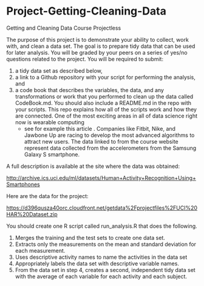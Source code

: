 # Project-Getting-Cleaning-Data

Getting and Cleaning Data Course Projectless 

The purpose of this project is to demonstrate your ability to collect, work with, 
and clean a data set. The goal is to prepare tidy data that can be used for later 
analysis. You will be graded by your peers on a series of yes/no questions related
to the project. You will be required to submit: 
1) a tidy data set as described below, 
2) a link to a Github repository with your script for performing the analysis, and 
3) a code book that describes the variables, the data, and any transformations or work 
   that you performed to clean up the data called CodeBook.md. You should also include a README.md 
   in the repo with your scripts. This repo explains how all of the scripts work and how they are connected.
   One of the most exciting areas in all of data science right now is wearable computing
    - see for example this article . Companies like Fitbit, Nike, and Jawbone Up are racing 
      to develop the most advanced algorithms to attract new users. The data linked to from the 
      course website represent data collected from the accelerometers from the Samsung Galaxy S smartphone. 

A full description is available at the site where the data was obtained:

http://archive.ics.uci.edu/ml/datasets/Human+Activity+Recognition+Using+Smartphones

Here are the data for the project:

https://d396qusza40orc.cloudfront.net/getdata%2Fprojectfiles%2FUCI%20HAR%20Dataset.zip

You should create one R script called run_analysis.R that does the following.

1. Merges the training and the test sets to create one data set.
2. Extracts only the measurements on the mean and standard deviation for each measurement.
3. Uses descriptive activity names to name the activities in the data set
4. Appropriately labels the data set with descriptive variable names.
5. From the data set in step 4, creates a second, independent tidy data set with the average
   of each variable for each activity and each subject.